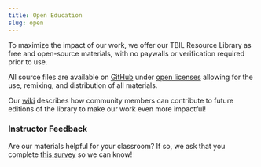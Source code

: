 ```yaml
---
title: Open Education
slug: open
---
```


To maximize the impact of our work, we offer our TBIL Resource Library
as free and open-source materials, with no paywalls or
verification required prior to use.

All source files are
available on [GitHub](https://github.com/TeamBasedInquiryLearning/library) under
[open licenses](https://github.com/TeamBasedInquiryLearning/library/blob/main/LICENSE.md)
allowing for the use, remixing, and distribution of all materials.

Our [wiki](https://github.com/TeamBasedInquiryLearning/library/wiki)
describes how community members can contribute to future editions of the library
to make our work even more impactful!

### Instructor Feedback

Are our materials helpful for your classroom? If so, we ask that you complete
[this survey](https://forms.gle/bgf8dEH9mrWg1cvm9) so we can know!
